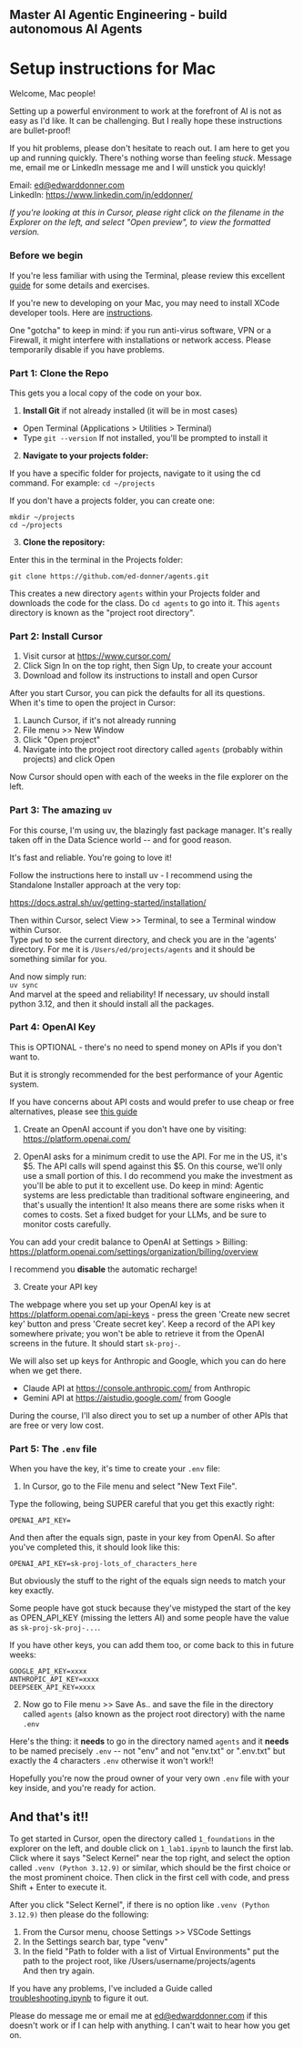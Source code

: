 ## Master AI Agentic Engineering -  build autonomous AI Agents

# Setup instructions for Mac

Welcome, Mac people!

Setting up a powerful environment to work at the forefront of AI is not as easy as I'd like. It can be challenging. But I really hope these instructions are bullet-proof!

If you hit problems, please don't hesitate to reach out. I am here to get you up and running quickly. There's nothing worse than feeling _stuck_. Message me, email me or LinkedIn message me and I will unstick you quickly!

Email: ed@edwarddonner.com  
LinkedIn: https://www.linkedin.com/in/eddonner/  

_If you're looking at this in Cursor, please right click on the filename in the Explorer on the left, and select "Open preview", to view the formatted version._

### Before we begin

If you're less familiar with using the Terminal, please review this excellent [guide](https://chatgpt.com/canvas/shared/67b0b10c93a081918210723867525d2b) for some details and exercises.

If you're new to developing on your Mac, you may need to install XCode developer tools. Here are [instructions](https://chatgpt.com/share/67b0b8d7-8eec-8012-9a37-6973b9db11f5).

One "gotcha" to keep in mind: if you run anti-virus software, VPN or a Firewall, it might interfere with installations or network access. Please temporarily disable if you have problems.

### Part 1: Clone the Repo

This gets you a local copy of the code on your box.

1. **Install Git** if not already installed (it will be in most cases)

- Open Terminal (Applications > Utilities > Terminal)
- Type `git --version` If not installed, you'll be prompted to install it

2. **Navigate to your projects folder:**

If you have a specific folder for projects, navigate to it using the cd command. For example:
`cd ~/projects`

If you don't have a projects folder, you can create one:
```
mkdir ~/projects
cd ~/projects
```

3. **Clone the repository:**

Enter this in the terminal in the Projects folder:

`git clone https://github.com/ed-donner/agents.git`

This creates a new directory `agents` within your Projects folder and downloads the code for the class. Do `cd agents` to go into it. This `agents` directory is known as the "project root directory".

### Part 2: Install Cursor

1. Visit cursor at https://www.cursor.com/
2. Click Sign In on the top right, then Sign Up, to create your account
3. Download and follow its instructions to install and open Cursor

After you start Cursor, you can pick the defaults for all its questions.  
When it's time to open the project in Cursor:  
1. Launch Cursor, if it's not already running  
2. File menu >> New Window  
3. Click "Open project"  
4. Navigate into the project root directory called `agents` (probably within projects) and click Open

Now Cursor should open with each of the weeks in the file explorer on the left.

### Part 3: The amazing `uv`

For this course, I'm using uv, the blazingly fast package manager. It's really taken off in the Data Science world -- and for good reason.

It's fast and reliable. You're going to love it!

Follow the instructions here to install uv - I recommend using the Standalone Installer approach at the very top:

https://docs.astral.sh/uv/getting-started/installation/

Then within Cursor, select View >> Terminal, to see a Terminal window within Cursor.  
Type `pwd` to see the current directory, and check you are in the 'agents' directory. For me it is `/Users/ed/projects/agents` and it should be something similar for you.

And now simply run:  
`uv sync`  
And marvel at the speed and reliability! If necessary, uv should install python 3.12, and then it should install all the packages.

### Part 4: OpenAI Key

This is OPTIONAL - there's no need to spend money on APIs if you don't want to.

But it is strongly recommended for the best performance of your Agentic system.

If you have concerns about API costs and would prefer to use cheap or free alternatives, please see [this guide](../guides/09_ai_apis_and_ollama.ipynb)

1. Create an OpenAI account if you don't have one by visiting:  
https://platform.openai.com/

2. OpenAI asks for a minimum credit to use the API. For me in the US, it's \$5. The API calls will spend against this \$5. On this course, we'll only use a small portion of this. I do recommend you make the investment as you'll be able to put it to excellent use. Do keep in mind: Agentic systems are less predictable than traditional software engineering, and that's usually the intention! It also means there are some risks when it comes to costs. Set a fixed budget for your LLMs, and be sure to monitor costs carefully.

You can add your credit balance to OpenAI at Settings > Billing:  
https://platform.openai.com/settings/organization/billing/overview

I recommend you **disable** the automatic recharge!

3. Create your API key

The webpage where you set up your OpenAI key is at https://platform.openai.com/api-keys - press the green 'Create new secret key' button and press 'Create secret key'. Keep a record of the API key somewhere private; you won't be able to retrieve it from the OpenAI screens in the future. It should start `sk-proj-`.

We will also set up keys for Anthropic and Google, which you can do here when we get there.  
- Claude API at https://console.anthropic.com/ from Anthropic
- Gemini API at https://aistudio.google.com/ from Google

During the course, I'll also direct you to set up a number of other APIs that are free or very low cost.

### Part 5: The `.env` file

When you have the key, it's time to create your `.env` file:

1. In Cursor, go to the File menu and select "New Text File".

Type the following, being SUPER careful that you get this exactly right:

`OPENAI_API_KEY=`

And then after the equals sign, paste in your key from OpenAI. So after you've completed this, it should look like this:

`OPENAI_API_KEY=sk-proj-lots_of_characters_here`

But obviously the stuff to the right of the equals sign needs to match your key exactly.

Some people have got stuck because they've mistyped the start of the key as OPEN_API_KEY (missing the letters AI) and some people have the value as `sk-proj-sk-proj-...`.

If you have other keys, you can add them too, or come back to this in future weeks:  
```
GOOGLE_API_KEY=xxxx
ANTHROPIC_API_KEY=xxxx
DEEPSEEK_API_KEY=xxxx
```

2. Now go to File menu >> Save As.. and save the file in the directory called `agents` (also known as the project root directory) with the name `.env`  

Here's the thing: it **needs** to go in the directory named `agents` and it **needs** to be named precisely `.env` -- not "env" and not "env.txt" or ".env.txt" but exactly the 4 characters `.env` otherwise it won't work!! 

Hopefully you're now the proud owner of your very own `.env` file with your key inside, and you're ready for action.

## And that's it!!

To get started in Cursor, open the directory called `1_foundations` in the explorer on the left, and double click on `1_lab1.ipynb` to launch the first lab. Click where it says "Select Kernel" near the top right, and select the option called `.venv (Python 3.12.9)` or similar, which should be the first choice or the most prominent choice. Then click in the first cell with code, and press Shift + Enter to execute it.

After you click "Select Kernel", if there is no option like `.venv (Python 3.12.9)` then please do the following:  
1. From the Cursor menu, choose Settings >> VSCode Settings  
2. In the Settings search bar, type "venv"  
3. In the field "Path to folder with a list of Virtual Environments" put the path to the project root, like /Users/username/projects/agents  
And then try again.


If you have any problems, I've included a Guide called [troubleshooting.ipynb](troubleshooting.ipynb) to figure it out.

Please do message me or email me at ed@edwarddonner.com if this doesn't work or if I can help with anything. I can't wait to hear how you get on.